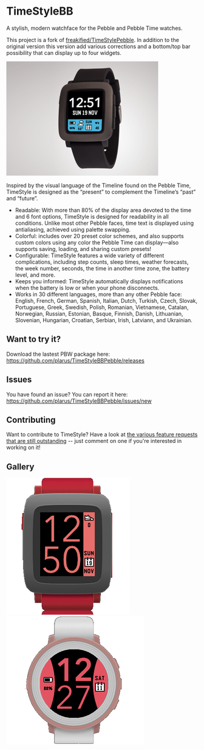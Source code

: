 # TimeStyleBB
A stylish, modern watchface for the Pebble and Pebble Time watches.

This project is a fork of [freakified/TimeStylePebble](https://github.com/freakified/TimeStylePebble).
In addition to the original version this version add various corrections and a bottom/top bar possibility that can display up to four widgets.

<img src="project_banner.gif" width="400" height="300">

Inspired by the visual language of the Timeline found on the Pebble Time, TimeStyle is designed as the “present” to complement the Timeline’s “past” and “future”.

* Readable: With more than 80% of the display area devoted to the time and 6 font options, TimeStyle is designed for readability in all conditions. Unlike most other Pebble faces, time text is displayed using antialiasing, achieved using palette swapping.
* Colorful: includes over 20 preset color schemes, and also supports custom colors using any color the Pebble Time can display&mdash;also supports saving, loading, and sharing custom presets!
* Configurable: TimeStyle features a wide variety of different complications, including step counts, sleep times, weather forecasts, the week number, seconds, the time in another time zone, the battery level, and more.
* Keeps you informed: TimeStyle automatically displays notifications when the battery is low or when your phone disconnects.
* Works in 30 different languages, more than any other Pebble face: English, French, German, Spanish, Italian, Dutch, Turkish, Czech, Slovak, Portuguese, Greek, Swedish, Polish, Romanian, Vietnamese, Catalan, Norwegian, Russian, Estonian, Basque, Finnish, Danish, Lithuanian, Slovenian, Hungarian, Croatian, Serbian, Irish, Latviann, and Ukrainian.

## Want to try it?
Download the lastest PBW package here: https://github.com/plarus/TimeStyleBBPebble/releases

## Issues
You have found an issue? You can report it here: https://github.com/plarus/TimeStyleBBPebble/issues/new

## Contributing
Want to contribute to TimeStyle? Have a look at [the various feature requests that are still outstanding](https://github.com/freakified/TimeStylePebble/issues?q=is%3Aopen+is%3Aissue) -- just comment on one if you're interested in working on it!

## Gallery
<img src="pebble_basalt_ani.gif">  <img src="pebble_round_ani.gif">
